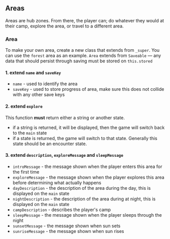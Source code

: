 ## Areas

Areas are hub zones. From there, the player can; do whatever they would at their camp, explore the area, or travel to a different area.

### Area

To make your own area, create a new class that extends from `_super`. You can use the `forest` area as an example.
`Area` extends from `Saveable` — any data that should persist through saving must be stored on `this.stored`

#### 1. extend `name` and `saveKey`
  - `name` - used to identify the area
  - `saveKey` - used to store progress of area, make sure this does not collide with any other save keys

#### 2. extend `explore`
This function **must** return either a string or another state.
  - if a string is returned, it will be displayed, then the game will switch back to the `main` state
  - if a state is returned, the game will switch to that state. Generally this state should be an encounter state.

#### 3. extend `description`, `exploreMessage` and `sleepMessage`
  - `introMessage` - the message shown when the player enters this area for the first time
  - `exploreMessage` - the message shown when the player explores this area before determining what actually happens
  - `dayDescription` - the description of the area during the day, this is displayed on the `main` state
  - `nightDescription` - the description of the area during at night, this is displayed on the `main` state
  - `campDescription` - describes the player's camp
  - `sleepMessage` - the message shown when the player sleeps through the night
  - `sunsetMessage` - the message shown when sun sets
  - `sunriseMessage` - the message shown when sun rises